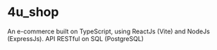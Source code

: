 # 4u_shop
An e-commerce built on TypeScript, using ReactJs (Vite) and NodeJs (ExpressJs). API RESTful on SQL (PostgreSQL)

